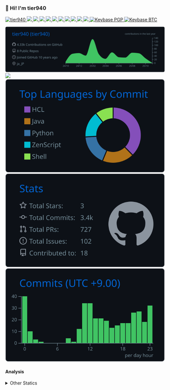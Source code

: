 ### 👋 Hi! I'm tier940

<p align="left"> 
  <a href="https://github.com/tier940/tier940/">
    <img src="https://komarev.com/ghpvc/?username=tier940" alt="tier940" />
  </a>
  <a href="http://twitter.com/tier940">
    <img height="20" src="https://img.shields.io/twitter/follow/tier940?label=Twitter&logo=twitter&style=flat" />
  </a>
  <a href="https://github.com/tier940">
    <img height="20" src="https://img.shields.io/github/followers/tier940?label=follow&logo=github&style=flat" />
  </a>
  <a href="https://www.reddit.com/user/tier940">
    <img height="20" src="https://img.shields.io/reddit/user-karma/combined/tier940?label=Reddit&logo=reddit&style=flat" />
  </a>
  <a href="https://stackoverflow.com/users/17317833/tier940">
    <img height="20" src="https://img.shields.io/stackexchange/stackoverflow/r/17317833?label=StackOverflow&logo=stack-overflow&style=flat" />
  </a>
  <a href="https://zenn.dev/tier940">
    <img height="20" src="https://zenn.badge.nikaera.com/s/tier940/likes" />
  </a>
  <a href="https://zenn.dev/tier940">
    <img height="20" src="https://zenn.badge.nikaera.com/s/tier940/followers" />
  </a>
  <a href="https://zenn.dev/tier940">
    <img height="20" src="https://zenn.badge.nikaera.com/s/tier940/articles" />
  </a>
  <a href="http://qiita.com/tier940">
    <img height="20" src="https://qiita-badge.apiapi.app/s/tier940/posts.svg" />
  </a>
  <a href="http://qiita.com/tier940">
    <img height="20" src="https://qiita-badge.apiapi.app/s/tier940/contributions.svg" />
  </a>
  <a href="https://github.com/tier940/tier940/">
    <img height="20" src="https://github.com/tier940/tier940/actions/workflows/main.yml/badge.svg" />
  </a>
  <a href="https://keybase.io/tier940">
    <img alt="Keybase PGP" src="https://img.shields.io/keybase/pgp/tier940">
  </a>
  <a href="https://keybase.io/tier940">
    <img alt="Keybase BTC" src="https://img.shields.io/keybase/btc/tier940">
  </a>
</p>

[![](https://raw.githubusercontent.com/tier940/tier940/main/profile-summary-card-output/github_dark/0-profile-details.svg)](https://github.com/vn7n24fzkq/github-profile-summary-cards)
[![](https://raw.githubusercontent.com/tier940/tier940/main/profile-summary-card-output/github_dark/1-repos-per-language.svg)](https://github.com/vn7n24fzkq/github-profile-summary-cards) [![](https://raw.githubusercontent.com/tier940/tier940/main/profile-summary-card-output/github_dark/2-most-commit-language.svg)](https://github.com/vn7n24fzkq/github-profile-summary-cards)
[![](https://raw.githubusercontent.com/tier940/tier940/main/profile-summary-card-output/github_dark/3-stats.svg)](https://github.com/vn7n24fzkq/github-profile-summary-cards) [![](https://raw.githubusercontent.com/tier940/tier940/main/profile-summary-card-output/github_dark/4-productive-time.svg)](https://github.com/vn7n24fzkq/github-profile-summary-cards)


#### Analysis
<!-- <img height="150" src="https://github.com/tier940/tier940/blob/master/images/stat.svg" alt="Alternative Text"/> -->

<details>
  <summary>Other Statics</summary>
  <!--START_SECTION:waka-->
![Code Time](http://img.shields.io/badge/Code%20Time-6%2C132%20hrs%203%20mins-blue)

**🐱 My GitHub Data** 

> 📦 79.8 kB Used in GitHub's Storage 
 > 
> 💼 Opted to Hire
 > 
> 📜 14 Public Repositories 
 > 
> 🔑 8 Private Repositories 
 > 
**I'm an Early 🐤** 

```text
🌞 Morning                2754 commits        ████░░░░░░░░░░░░░░░░░░░░░   16.99 % 
🌆 Daytime                5838 commits        █████████░░░░░░░░░░░░░░░░   36.02 % 
🌃 Evening                5900 commits        █████████░░░░░░░░░░░░░░░░   36.40 % 
🌙 Night                  1717 commits        ███░░░░░░░░░░░░░░░░░░░░░░   10.59 % 
```
📅 **I'm Most Productive on Saturday** 

```text
Monday                   1772 commits        ███░░░░░░░░░░░░░░░░░░░░░░   10.93 % 
Tuesday                  2483 commits        ████░░░░░░░░░░░░░░░░░░░░░   15.32 % 
Wednesday                1914 commits        ███░░░░░░░░░░░░░░░░░░░░░░   11.81 % 
Thursday                 1625 commits        ███░░░░░░░░░░░░░░░░░░░░░░   10.03 % 
Friday                   2368 commits        ████░░░░░░░░░░░░░░░░░░░░░   14.61 % 
Saturday                 3133 commits        █████░░░░░░░░░░░░░░░░░░░░   19.33 % 
Sunday                   2914 commits        ████░░░░░░░░░░░░░░░░░░░░░   17.98 % 
```


📊 **This Week I Spent My Time On** 

```text
🕑︎ Time Zone: Asia/Tokyo

💬 Programming Languages: 
Other                    27 hrs 46 mins      ██████████████░░░░░░░░░░░   57.51 % 
Markdown                 18 hrs 59 mins      ██████████░░░░░░░░░░░░░░░   39.33 % 
JSON                     49 mins             ░░░░░░░░░░░░░░░░░░░░░░░░░   01.72 % 
Text                     19 mins             ░░░░░░░░░░░░░░░░░░░░░░░░░   00.66 % 
YAML                     16 mins             ░░░░░░░░░░░░░░░░░░░░░░░░░   00.57 % 

🔥 Editors: 
Chrome                   28 hrs 27 mins      ███████████████░░░░░░░░░░   58.93 % 
VS Code                  19 hrs 50 mins      ██████████░░░░░░░░░░░░░░░   41.07 % 

💻 Operating System: 
Windows                  28 hrs 14 mins      ███████████████░░░░░░░░░░   58.48 % 
Linux                    19 hrs 47 mins      ██████████░░░░░░░░░░░░░░░   40.96 % 
Unknown OS               16 mins             ░░░░░░░░░░░░░░░░░░░░░░░░░   00.56 % 
```

**I Mostly Code in Java** 

```text
Java                     11 repos            ██████████░░░░░░░░░░░░░░░   39.29 % 
Shell                    3 repos             ███░░░░░░░░░░░░░░░░░░░░░░   10.71 % 
HCL                      3 repos             ███░░░░░░░░░░░░░░░░░░░░░░   10.71 % 
JavaScript               1 repo              █░░░░░░░░░░░░░░░░░░░░░░░░   03.57 % 
Python                   1 repo              █░░░░░░░░░░░░░░░░░░░░░░░░   03.57 % 
```



**Timeline**

![Lines of Code chart](https://raw.githubusercontent.com/tier940/tier940/main/assets/bar_graph.png)


 Last Updated on 07/08/2025 00:45:42 UTC
<!--END_SECTION:waka-->
</details>
